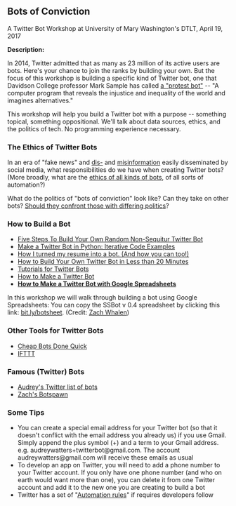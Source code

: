 ## Bots of Conviction

<p>A Twitter Bot Workshop at University of Mary Washington's DTLT, April 19, 2017</p>

**Description:**

<p>In 2014, Twitter admitted that as many as 23 million of its active users are bots. Here's your chance to join the ranks by building your own. But the focus of this workshop is building a specific kind of Twitter bot, one that Davidson College professor Mark Sample has called <a href="https://medium.com/@samplereality/a-protest-bot-is-a-bot-so-specific-you-cant-mistake-it-for-bullshit-90fe10b7fbaa">a "protest bot"</a> -- "A computer program that reveals the injustice and inequality of the world and imagines alternatives."</p>

<p>This workshop will help you build a Twitter bot with a purpose -- something topical, something oppositional. We'll talk about data sources, ethics, and the politics of tech. No programming experience necessary.</p>

### The Ethics of Twitter Bots

<p>In an era of "fake news" and <a href="https://www.buzzfeed.com/josephbernstein/from-utah-with-love?utm_term=.kbvQ9nRo#.gdgp710J">dis-</a> and <a href="http://nypost.com/2017/03/30/how-russian-bots-try-to-sucker-trump-on-twitter/">misinformation</a> easily disseminated by social media, what responsibilities do we have when creating Twitter bots? (More broadly, what are the <a href="https://botwiki.org/bot-ethics/">ethics of all kinds of bots</a>, of all sorts of automation?)</p>

<p>What do the politics of "bots of conviction" look like? Can they take on other bots? <a href="https://medium.com/@NoraReed/hook-bait-and-camouflage-making-a-honeybot-28a9ccfe0bed">Should they confront those with differing politics</a>?</p>

### How to Build a Bot

<ul>
<li><a href="http://readwrite.com/2014/06/20/random-non-sequitur-twitter-bot-instructions/">Five Steps To Build Your Own Random Non-Sequitur Twitter Bot</a></li>
<li><a href="http://jitp.commons.gc.cuny.edu/make-a-twitter-bot-in-python-iterative-code-examples/">Make a Twitter Bot in Python: Iterative Code Examples</a></li>
<li><a href="https://medium.com/the-mission/how-i-turned-my-resume-into-a-bot-and-how-you-can-too-f03847352baa#.p5wedmx73">How I turned my resume into a bot. (And how you can too!)</a></li>
<li><a href="https://venturebeat.com/2017/02/02/how-to-build-your-own-twitter-bot-in-less-than-30-minutes/">How to Build Your Own Twitter Bot in Less than 20 Minutes</a></li>
<li><a href="https://botwiki.org/tutorials/twitterbots/">Tutorials for Twitter Bots</a></li>
<li><a href="http://tinysubversions.com/2013/09/how-to-make-a-twitter-bot/">How to Make a Twitter Bot</a></li>
<li><strong><a href="http://www.zachwhalen.net/posts/how-to-make-a-twitter-bot-with-google-spreadsheets-version-04/">How to Make a Twitter Bot with Google Spreadsheets</a></strong></li>
</ul>

<p>In this workshop we will walk through building a bot using Google Spreadsheets: You can copy the SSBot v 0.4 spreadsheet by clicking this link: <a href="http://bit.ly/botsheet">bit.ly/botsheet</a>. (Credit: <a href="http://www.zachwhalen.net/posts/teaching-with-bots-a-dpl-workshop/">Zach Whalen</a>)</p>

### Other Tools for Twitter Bots

<ul>
<li><a href="http://www.cheapbotsdonequick.com/">Cheap Bots Done Quick</a></li>
<li><a href="https://ifttt.com/">IFTTT</a></li>
</ul>

### Famous (Twitter) Bots

<ul>
<li><a href="https://twitter.com/audreywatters/lists/bots">Audrey's Twitter list of bots</a></li>
<li><a href="https://twitter.com/zachwhalen/lists/botspawn/members">Zach's Botspawn</a></li>
</ul>

### Some Tips

<ul>
<li>You can create a special email address for your Twitter bot (so that it doesn't conflict with the email address you already us) if you use Gmail. Simply append the plus symbol (+) and a term to your Gmail address. e.g. audreywatters+twitterbot@gmail.com. The account audreywatters@gmail.com will receive these emails as usual</li>
<li>To develop an app on Twitter, you will need to add a phone number to your Twitter account. If you only have one phone number (and who on earth would want more than one), you can delete it from one Twitter account and add it to the new one you are creating to build a bot</li>
<li>Twitter has a set of "<a href="https://support.twitter.com/articles/76915#">Automation rules</a>" if requires developers follow</li>
</ul>

